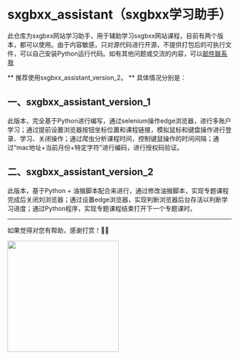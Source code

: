 # sxgbxx_assistant（sxgbxx学习助手）

此仓库为sxgbxx网站学习助手，用于辅助学习sxgbxx网站课程，目前有两个版本，都可以使用。由于内容敏感，只对源代码进行开源，不提供打包后的可执行文件，可以自己安装Python运行代码。如有其他问题或交流的内容，可以[邮件联系我](mailto:mirror_flower@outlook.com)

** 推荐使用sxgbxx_assistant_version_2。 ** 具体情况分别是：

## 一、sxgbxx_assistant_version_1

此版本，完全基于Python进行编写，通过selenium操作edge浏览器，进行多账户学习；通过提前设置浏览器按钮坐标位置和课程链接，模拟鼠标和键盘操作进行登录、学习、关闭操作；通过爬虫分析课程时间，控制键鼠操作的时间间隔；通过“mac地址+当前月份+特定字符”进行编码，进行授权码验证。

## 二、sxgbxx_assistant_version_2

此版本，基于Python + 油猴脚本配合来进行，通过修改油猴脚本，实现专题课程完成后关闭刘浏览器；通过设置edge浏览器，实现判断浏览器后台存活以判断学习进度；通过Python程序，实现专题课程结束打开下一个专题课时。

---

如果觉得对您有帮助，感谢打赏！🙇‍♀️

 <img src="http://cdn.idreams.cc/202502102059630.webp" width="250" />
